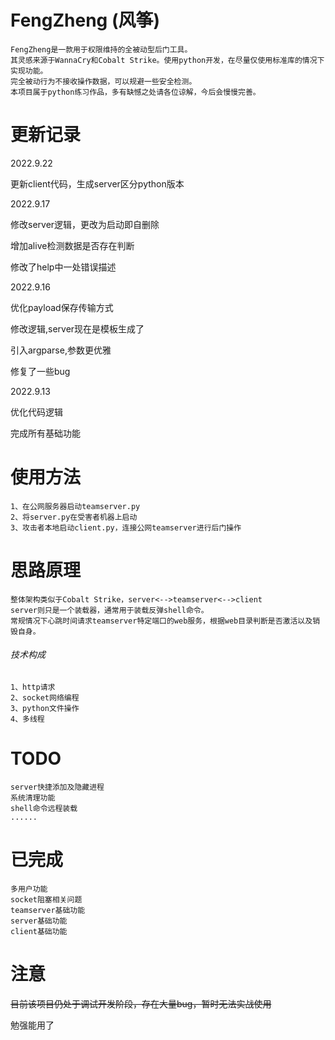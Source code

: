# FengZheng (风筝)



```
FengZheng是一款用于权限维持的全被动型后门工具。
其灵感来源于WannaCry和Cobalt Strike。使用python开发，在尽量仅使用标准库的情况下实现功能。
完全被动行为不接收操作数据，可以规避一些安全检测。
本项目属于python练习作品，多有缺憾之处请各位谅解，今后会慢慢完善。
```
# 更新记录

2022.9.22

更新client代码，生成server区分python版本


2022.9.17

修改server逻辑，更改为启动即自删除

增加alive检测数据是否存在判断

修改了help中一处错误描述

2022.9.16

优化payload保存传输方式

修改逻辑,server现在是模板生成了

引入argparse,参数更优雅

修复了一些bug


2022.9.13

优化代码逻辑

完成所有基础功能


# 使用方法

```
1、在公网服务器启动teamserver.py
2、将server.py在受害者机器上启动
3、攻击者本地启动client.py，连接公网teamserver进行后门操作
```

# 思路原理

```
整体架构类似于Cobalt Strike，server<-->teamserver<-->client
server则只是一个装载器，通常用于装载反弹shell命令。
常规情况下心跳时间请求teamserver特定端口的web服务，根据web目录判断是否激活以及销毁自身。
```

###### 技术构成

```
1、http请求
2、socket网络编程
3、python文件操作
4、多线程
```

# TODO

```
server快捷添加及隐藏进程
系统清理功能
shell命令远程装载
......
```

# 已完成

```
多用户功能
socket阻塞相关问题
teamserver基础功能
server基础功能
client基础功能
```


# 注意
~~目前该项目仍处于调试开发阶段，存在大量bug，暂时无法实战使用~~

勉强能用了





